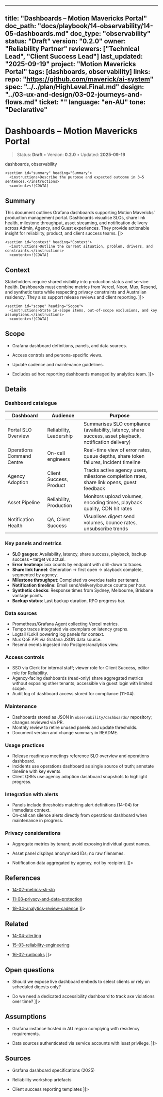<!-- ai:managed start file="docs/playbook/14-observability/14-05-dashboards.md" responsibility="docs" strategy="replace" -->
---
title: "Dashboards – Motion Mavericks Portal"
doc_path: "docs/playbook/14-observability/14-05-dashboards.md"
doc_type: "observability"
status: "Draft"
version: "0.2.0"
owner: "Reliability Partner"
reviewers: ["Technical Lead", "Client Success Lead"]
last_updated: "2025-09-19"
project: "Motion Mavericks Portal"
tags: [dashboards, observability]
links:
  repo: "https://github.com/maverick/ai-system"
  spec: "../../plan/HighLevel.Final.md"
  design: "../03-ux-and-design/03-02-journeys-and-flows.md"
  ticket: "<PLACEHOLDER>"
language: "en-AU"
tone: "Declarative"
---

# Dashboards – Motion Mavericks Portal

> Status: **Draft** • Version: **0.2.0** • Updated: **2025-09-19**

<doc xmlns="urn:docs:universal"
     type="observability"
     path="docs/playbook/14-observability/14-05-dashboards.md"
     version="0.2.0"
     status="Draft"
     owner="Reliability Partner">

  <meta>
    <link rel="repo" href="https://github.com/maverick/ai-system"/>
    <link rel="spec" href="../../plan/HighLevel.Final.md"/>
    <link rel="design" href="../03-ux-and-design/03-02-journeys-and-flows.md"/>
    <tags>dashboards, observability</tags>
  </meta>

  <sections>

    <section id="summary" heading="Summary">
      <instructions>Describe the purpose and expected outcome in 3–5 sentences.</instructions>
      <content><![CDATA[
## Summary
This document outlines Grafana dashboards supporting Motion Mavericks’ production management portal. Dashboards visualise SLOs, share link health, milestone throughput, asset streaming, and notification delivery across Admin, Agency, and Guest experiences. They provide actionable insight for reliability, product, and client success teams.
]]></content>
    </section>

    <section id="context" heading="Context">
      <instructions>Outline the current situation, problem, drivers, and constraints.</instructions>
      <content><![CDATA[
## Context
Stakeholders require shared visibility into production status and service health. Dashboards must combine metrics from Vercel, Neon, Mux, Resend, and synthetic tests while respecting privacy constraints and Australian residency. They also support release reviews and client reporting.
]]></content>
    </section>

    <section id="scope" heading="Scope">
      <instructions>State in-scope items, out-of-scope exclusions, and key assumptions.</instructions>
      <content><![CDATA[
## Scope
- Grafana dashboard definitions, panels, and data sources.
- Access controls and persona-specific views.
- Update cadence and maintenance guidelines.
- Excludes ad hoc reporting dashboards managed by analytics team.
]]></content>
    </section>

    <section id="details" heading="Details">
      <content><![CDATA[
## Details

### Dashboard catalogue
| Dashboard | Audience | Purpose |
|-----------|----------|---------|
| Portal SLO Overview | Reliability, Leadership | Summarises SLO compliance (availability, latency, share success, asset playback, notification delivery) |
| Operations Command Centre | On-call engineers | Real-time view of error rates, queue depths, share token failures, incident timeline |
| Agency Adoption | Client Success, Product | Tracks active agency users, milestone completion rates, share link opens, guest feedback |
| Asset Pipeline | Reliability, Production | Monitors upload volumes, encoding times, playback quality, CDN hit rates |
| Notification Health | QA, Client Success | Visualises digest send volumes, bounce rates, unsubscribe trends |

### Key panels and metrics
- **SLO gauges**: Availability, latency, share success, playback, backup success – target vs actual.
- **Error heatmap**: 5xx counts by endpoint with drill-down to traces.
- **Share link funnel**: Generation → first open → playback complete, segmented by agency.
- **Milestone throughput**: Completed vs overdue tasks per tenant.
- **Notification timeline**: Email send/delivery/bounce counts per hour.
- **Synthetic checks**: Response times from Sydney, Melbourne, Brisbane vantage points.
- **Backup status**: Last backup duration, RPO progress bar.

### Data sources
- Prometheus/Grafana Agent collecting Vercel metrics.
- Tempo traces integrated via exemplars on latency graphs.
- Logtail (Loki) powering log panels for context.
- Mux QoE API via Grafana JSON data source.
- Resend events ingested into Postgres/analytics view.

### Access controls
- SSO via Clerk for internal staff; viewer role for Client Success, editor role for Reliability.
- Agency-facing dashboards (read-only) share aggregated metrics without exposing other tenants; accessible via guest login with limited scope.
- Audit log of dashboard access stored for compliance (11-04).

### Maintenance
- Dashboards stored as JSON in `observability/dashboards/` repository; changes reviewed via PR.
- Monthly review to retire unused panels and update thresholds.
- Document version and change summary in README.

### Usage practices
- Release readiness meetings reference SLO overview and operations dashboard.
- Incidents use operations dashboard as single source of truth; annotate timeline with key events.
- Client QBRs use agency adoption dashboard snapshots to highlight progress.

### Integration with alerts
- Panels include thresholds matching alert definitions (14-04) for immediate context.
- On-call can silence alerts directly from operations dashboard when maintenance in progress.

### Privacy considerations
- Aggregate metrics by tenant; avoid exposing individual guest names.
- Asset panel displays anonymised IDs; no raw filenames.
- Notification data aggregated by agency, not by recipient.
]]></content>
    </section>

    <section id="references" heading="References">
      <content><![CDATA[
## References
- [14-02-metrics-sli-slo](14-02-metrics-sli-slo.md)
- [11-03-privacy-and-data-protection](../11-security-and-compliance/11-03-privacy-and-data-protection.md)
- [19-04-analytics-review-cadence](../19-post-launch/19-04-analytics-review-cadence.md)
]]></content>
    </section>

    <section id="related" heading="Related">
      <content><![CDATA[
## Related
- [14-04-alerting](14-04-alerting.md)
- [15-03-reliability-engineering](../15-performance-and-reliability/15-03-reliability-engineering.md)
- [16-02-runbooks](../16-documentation-and-training/16-02-runbooks.md)
]]></content>
    </section>

    <section id="open_questions" heading="Open questions">
      <content><![CDATA[
## Open questions
- Should we expose live dashboard embeds to select clients or rely on scheduled digests only?
- Do we need a dedicated accessibility dashboard to track axe violations over time?
]]></content>
    </section>

    <section id="assumptions" heading="Assumptions">
      <content><![CDATA[
## Assumptions
- Grafana instance hosted in AU region complying with residency requirements.
- Data sources authenticated via service accounts with least privilege.
]]></content>
    </section>

    <section id="sources" heading="Sources">
      <content><![CDATA[
## Sources
- Grafana dashboard specifications (2025)
- Reliability workshop artefacts
- Client success reporting templates
]]></content>
    </section>

  </sections>
</doc>
<!-- ai:managed end -->
